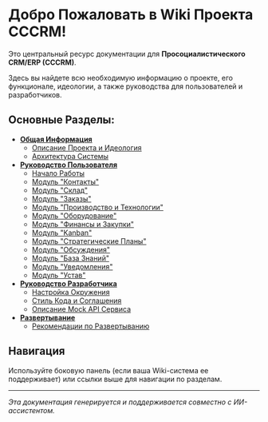 # Добро Пожаловать в Wiki Проекта CCCRM!

Это центральный ресурс документации для **Просоциалистического CRM/ERP (CCCRM)**.

Здесь вы найдете всю необходимую информацию о проекте, его функционале, идеологии, а также руководства для пользователей и разработчиков.

## Основные Разделы:

*   **[Общая Информация](./general/project_overview.md)**
    *   [Описание Проекта и Идеология](./general/project_overview.md)
    *   [Архитектура Системы](./general/architecture.md)
*   **[Руководство Пользователя](./user_manual/getting_started.md)**
    *   [Начало Работы](./user_manual/getting_started.md)
    *   [Модуль "Контакты"](./user_manual/contacts.md)
    *   [Модуль "Склад"](./user_manual/warehouse.md)
    *   [Модуль "Заказы"](./user_manual/orders.md)
    *   [Модуль "Производство и Технологии"](./user_manual/production.md)
    *   [Модуль "Оборудование"](./user_manual/equipment.md)
    *   [Модуль "Финансы и Закупки"](./user_manual/financials.md)
    *   [Модуль "Kanban"](./user_manual/kanban.md)
    *   [Модуль "Стратегические Планы"](./user_manual/strategy.md)
    *   [Модуль "Обсуждения"](./user_manual/discussions.md)
    *   [Модуль "База Знаний"](./user_manual/knowledge_base.md)
    *   [Модуль "Уведомления"](./user_manual/notifications.md)
    *   [Модуль "Устав"](./user_manual/charter.md)
*   **[Руководство Разработчика](./developer_guide/setup.md)**
    *   [Настройка Окружения](./developer_guide/setup.md)
    *   [Стиль Кода и Соглашения](./developer_guide/coding_style.md)
    *   [Описание Mock API Сервиса](./developer_guide/api_service.md)
*   **[Развертывание](./deployment/production_setup.md)**
    *   [Рекомендации по Развертыванию](./deployment/production_setup.md)

## Навигация

Используйте боковую панель (если ваша Wiki-система ее поддерживает) или ссылки выше для навигации по разделам.

---

*Эта документация генерируется и поддерживается совместно с ИИ-ассистентом.*
